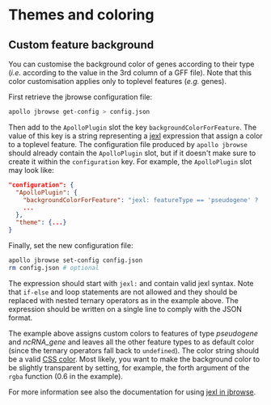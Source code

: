 # Themes and coloring

## Custom feature background

You can customise the background color of genes according to their type (_i.e._
according to the value in the 3rd column of a GFF file). Note that this color
customisation applies only to toplevel features (_e.g._ genes).

First retrieve the jbrowse configuration file:

```sh
apollo jbrowse get-config > config.json
```

Then add to the `ApolloPlugin` slot the key `backgroundColorForFeature`. The
value of this key is a string representing a
[jexl](https://www.npmjs.com/package/jexl) expression that assign a color to a
toplevel feature. The configuration file produced by `apollo jbrowse` should
already contain the `ApolloPlugin` slot, but if it doesn't make sure to create
it within the `configuration` key. For example, the `ApolloPlugin` slot may look
like:

```json
"configuration": {
  "ApolloPlugin": {
    "backgroundColorForFeature": "jexl: featureType == 'pseudogene' ? 'rgba(148, 203, 236, 0.6)' : featureType == 'ncRNA_gene' ? 'rgba(194, 106, 119, 0.6)': undefined"
    ...
  },
  "theme": {...}
}
```

Finally, set the new configuration file:

```sh
apollo jbrowse set-config config.json
rm config.json # optional
```

The expression should start with `jexl:` and contain valid jexl syntax. Note
that `if-else` and loop statements are not allowed and they should be replaced
with nested ternary operators as in the example above. The expression should be
written on a single line to comply with the JSON format.

The example above assigns custom colors to features of type _pseudogene_ and
_ncRNA_gene_ and leaves all the other feature types to as default color (since
the ternary operators fall back to `undefined`). The color string should be a
valid [CSS color](https://developer.mozilla.org/en-US/docs/Web/CSS/color). Most
likely, you want to make the background color to be slightly transparent by
setting, for example, the forth argument of the `rgba` function (0.6 in the
example).

For more information see also the documentation for using
[jexl in jbrowse](https://jbrowse.org/jb2/docs/config_guides/jexl/).
